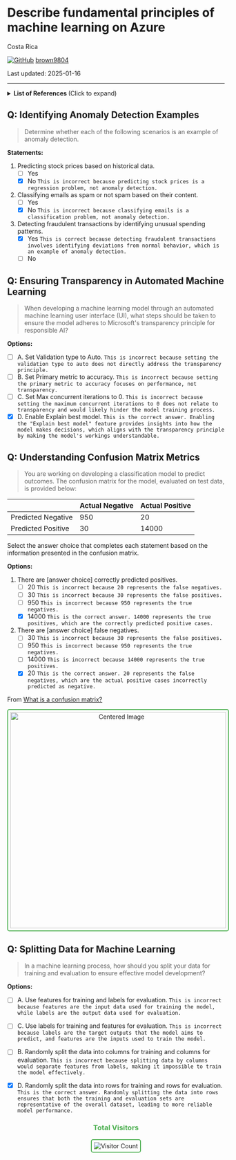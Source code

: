 # Describe fundamental principles of machine learning on Azure

Costa Rica

[![GitHub](https://img.shields.io/badge/--181717?logo=github&logoColor=ffffff)](https://github.com/)
[brown9804](https://github.com/brown9804)

Last updated: 2025-01-16

----------


<details>
<summary><b>List of References </b> (Click to expand)</summary>

- [What is a confusion matrix?](https://www.nomidl.com/machine-learning/what-is-a-confusion-matrix/)
  
</details>



## Q: Identifying Anomaly Detection Examples

> Determine whether each of the following scenarios is an example of anomaly detection.

**Statements:**

1. Predicting stock prices based on historical data.
   - [ ] Yes
   - [x] No `This is incorrect because predicting stock prices is a regression problem, not anomaly detection.`
2. Classifying emails as spam or not spam based on their content.
   - [ ] Yes
   - [x] No `This is incorrect because classifying emails is a classification problem, not anomaly detection.`
3. Detecting fraudulent transactions by identifying unusual spending patterns.
   - [x] Yes `This is correct because detecting fraudulent transactions involves identifying deviations from normal behavior, which is an example of anomaly detection.`
   - [ ] No

## Q: Ensuring Transparency in Automated Machine Learning

> When developing a machine learning model through an automated machine learning user interface (UI), what steps should be taken to ensure the model adheres to Microsoft's transparency principle for responsible AI?

**Options:**
- [ ] A. Set Validation type to Auto. `This is incorrect because setting the validation type to auto does not directly address the transparency principle.`
- [ ] B. Set Primary metric to accuracy. `This is incorrect because setting the primary metric to accuracy focuses on performance, not transparency.`
- [ ] C. Set Max concurrent iterations to 0. `This is incorrect because setting the maximum concurrent iterations to 0 does not relate to transparency and would likely hinder the model training process.`
- [x] D. Enable Explain best model. `This is the correct answer. Enabling the "Explain best model" feature provides insights into how the model makes decisions, which aligns with the transparency principle by making the model's workings understandable.`

## Q: Understanding Confusion Matrix Metrics

> You are working on developing a classification model to predict outcomes. The confusion matrix for the model, evaluated on test data, is provided below:

|       | Actual Negative | Actual Positive |
|-------|-----------------|-----------------|
| Predicted Negative | 950             | 20              |
| Predicted Positive | 30              | 14000           |

Select the answer choice that completes each statement based on the information presented in the confusion matrix. 

**Options:**

1. There are [answer choice] correctly predicted positives.
    - [ ] 20 `This is incorrect because 20 represents the false negatives.`
    - [ ] 30 `This is incorrect because 30 represents the false positives.`
    - [ ] 950 `This is incorrect because 950 represents the true negatives.`
    - [x] 14000 `This is the correct answer. 14000 represents the true positives, which are the correctly predicted positive cases.`
        
2. There are [answer choice] false negatives.
    - [ ] 30 `This is incorrect because 30 represents the false positives.`
    - [ ] 950 `This is incorrect because 950 represents the true negatives.`
    - [ ] 14000  `This is incorrect because 14000 represents the true positives.`
    - [x] 20 `This is the correct answer. 20 represents the false negatives, which are the actual positive cases incorrectly predicted as negative.`

From [What is a confusion matrix?](https://www.nomidl.com/machine-learning/what-is-a-confusion-matrix/)

<div align="center">
  <img src="https://github.com/user-attachments/assets/037a8dcb-9c68-49ba-b070-e95fc5dea743" alt="Centered Image" style="border: 2px solid #4CAF50; border-radius: 5px; padding: 5px; width: 500px;"/>
</div>

## Q: Splitting Data for Machine Learning

> In a machine learning process, how should you split your data for training and evaluation to ensure effective model development?

**Options:**
- [ ] A. Use features for training and labels for evaluation. `This is incorrect because features are the input data used for training the model, while labels are the output data used for evaluation.`
- [ ] C. Use labels for training and features for evaluation. `This is incorrect because labels are the target outputs that the model aims to predict, and features are the inputs used to train the model.`
- [ ] B. Randomly split the data into columns for training and columns for evaluation. `This is incorrect because splitting data by columns would separate features from labels, making it impossible to train the model effectively.`
- [x] D. Randomly split the data into rows for training and rows for evaluation. `This is the correct answer. Randomly splitting the data into rows ensures that both the training and evaluation sets are representative of the overall dataset, leading to more reliable model performance.`


<div align="center">
  <h3 style="color: #4CAF50;">Total Visitors</h3>
  <img src="https://profile-counter.glitch.me/brown9804/count.svg" alt="Visitor Count" style="border: 2px solid #4CAF50; border-radius: 5px; padding: 5px;"/>
</div>
